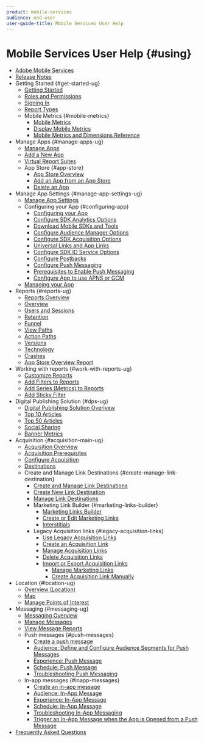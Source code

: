 ```yaml
---
product: mobile-services
audience: end-user
user-guide-title: Mobile Services User Help
---
```


# Mobile Services User Help {#using}

+ [Adobe Mobile Services](home.md)
+ [Release Notes](whatsnew.md)
+ Getting Started {#get-started-ug}
  + [Getting Started](gs/gs.md)
  + [Roles and Permissions](gs/c-mob-roles-and-permissions.md)
  + [Signing In](gs/gs-signin.md)
  + [Report Types](gs/reports-types.md)
  + Mobile Metrics {#mobile-metrics}
    + [Mobile Metrics](gs/metrics/metrics.md)
    + [Display Mobile Metrics](gs/metrics/overview.md)
    + [Mobile Metrics and Dimensions Reference](gs/metrics/metrics-reference.md)
+ Manage Apps {#manage-apps-ug}
  + [Manage Apps](manage-apps/manage-apps.md)
  + [Add a New App](manage-apps/t-new-app.md)
  + [Virtual Report Suites](manage-apps/c-mob-vrs.md)
  + App Store {#app-store}
    + [App Store Overview](manage-apps/c-app-store/c-app-store.md)
    + [Add an App from an App Store](manage-apps/c-app-store/t-app-store-app.md)
    + [Delete an App](manage-apps/t-delete-apps.md)
+ Manage App Settings {#manage-app-settings-ug}
  + [Manage App Settings](c-manage-app-settings/c-manage-app-settings.md)
  + Configuring your App {#configuring-app}
    + [Configuring your App](c-manage-app-settings/c-mob-confg-app/c-mob-confg-app.md)
    + [Configure SDK Analytics Options](c-manage-app-settings/c-mob-confg-app/t-config-analytics/t-config-analytics.md)
    + [Download Mobile SDKs and Tools](c-manage-app-settings/c-mob-confg-app/t-config-analytics/download-sdk.md)
    + [Configure Audience Manager Options](c-manage-app-settings/c-mob-confg-app/t-config-aam.md)
    + [Configure SDK Acquisition Options](c-manage-app-settings/c-mob-confg-app/t-config-acquisition.md)
    + [Universal Links and App Links](c-manage-app-settings/c-mob-confg-app/c-universal-app-links.md)
    + [Configure SDK ID Service Options](c-manage-app-settings/c-mob-confg-app/t-config-visitor.md)
    + [Configure Postbacks](c-manage-app-settings/c-mob-confg-app/signals.md)
    + [Configure Push Messaging](c-manage-app-settings/c-mob-confg-app/configure-push-messaging/configure-push-messaging.md)
    + [Prerequisites to Enable Push Messaging](c-manage-app-settings/c-mob-confg-app/configure-push-messaging/prerequisites-push-messaging.md)
    + [Configure App to use APNS or GCM](c-manage-app-settings/c-mob-confg-app/configure-push-messaging/configure-app-apns-gcm.md)
  + [Managing your App](c-manage-app-settings/c-mob-manage-app.md)
+ Reports {#reports-ug}
  + [Reports Overview](usage/usage.md)
  + [Overview](usage/usage-overview.md)
  + [Users and Sessions](usage/users-sessions.md)
  + [Retention](usage/reports-retention.md)
  + [Funnel](usage/reports-funnel.md)
  + [View Paths](usage/reports-view-paths.md)
  + [Action Paths](usage/reports-action-paths.md)
  + [Versions](usage/c-reports-versions.md)
  + [Technology](usage/reports-technology.md)
  + [Crashes](usage/c-crashes.md)
  + [App Store Overview Report](usage/c-app-store-store-performance.md)
+ Working with reports {#work-with-reports-ug}
  + [Customize Reports](usage/reports-customize/reports-customize.md)
  + [Add Filters to Reports](usage/reports-customize/t-reports-customize.md)
  + [Add Series (Metrics) to Reports](usage/reports-customize/t-reports-series.md)
  + [Add Sticky Filter](usage/reports-customize/t-sticky-filter.md)
+ Digital Publishing Solution {#dps-ug}
  + [Digital Publishing Solution Overivew](dps/dps.md)
  + [Top 10 Articles](dps/dps-top-ten-articles.md)
  + [Top 50 Articles](dps/dps-top-50-articles.md)
  + [Social Sharing](dps/dps-social-sharing.md)
  + [Banner Metrics](dps/dps-banner-metrics.md)
+ Acquisition {#acquisition-main-ug}
  + [Acquisition Overview](acquisition-main/acquisition-main.md)
  + [Acquisition Prerequisites](acquisition-main/c-acquisition-prerequisites.md)
  + [Configure Acquisition](acquisition-main/t-enable-acquisition.md)
  + [Destinations](acquisition-main/c-create-destinations.md)
  + Create and Manage Link Destinations {#create-manage-link-destination}
    + [Create and Manage Link Destinations](acquisition-main/c-manage-link-destinations/c-manage-link-destinations.md)
    + [Create New Link Destination](acquisition-main/c-manage-link-destinations/t-create-new-app-deep-link-destination.md)
    + [Manage Link Destinations](acquisition-main/c-manage-link-destinations/t-archive-unarchive-link-destinations.md)
    + Marketing Link Builder {#marketing-links-builder}
      + [Marketing Links Builder](acquisition-main/c-marketing-links-builder/c-marketing-links-builder.md)
      + [Create or Edit Marketing Links](acquisition-main/c-marketing-links-builder/t-create-edit-adobe-links/t-create-edit-adobe-links.md)
      + [Interstitials](acquisition-main/c-marketing-links-builder/t-create-edit-adobe-links/t-interstitials.md)
    + Legacy Acquisition links {#legacy-acquisition-links}
      + [Use Legacy Acquisition Links](acquisition-main/c-marketing-links-builder/t-create-edit-adobe-links/c-use-legacy-acquisition-links/c-use-legacy-acquisition-links.md)
      + [Create an Acquisition Link](acquisition-main/c-marketing-links-builder/t-create-edit-adobe-links/c-use-legacy-acquisition-links/t-acquisition-link.md)
      + [Manage Acquisition Links](acquisition-main/c-marketing-links-builder/t-create-edit-adobe-links/c-use-legacy-acquisition-links/c-manage-acquisition-links/c-manage-acquisition-links.md)
      + [Delete Acquisition Links](acquisition-main/c-marketing-links-builder/t-create-edit-adobe-links/c-use-legacy-acquisition-links/c-manage-acquisition-links/t-acquisition-del.md)
      + [Import or Export Acquisition Links](acquisition-main/c-marketing-links-builder/t-create-edit-adobe-links/c-use-legacy-acquisition-links/c-manage-acquisition-links/t-acquisition-import.md)
        + [Manage Marketing Links](acquisition-main/c-marketing-links-builder/c-manage-adobe-links.md)
        + [Create Acquisition Link Manually](acquisition-main/c-marketing-links-builder/acquisition-link-manual.md)
+ Location {#location-ug}
  + [Overview (Location)](location/c-location-overview.md)
  + [Map](location/c-map-points.md)
  + [Manage Points of Interest](location/t-manage-points.md)
+ Messaging {#messaging-ug}
  + [Messaging Overview](in-app-messaging/in-app-messaging.md)
  + [Manage Messages](in-app-messaging/messages-manage/messages-manage.md)
  + [View Message Reports](in-app-messaging/messages-manage/view-message-reports.md)
  + Push messages {#push-messages}
    + [Create a push message](in-app-messaging/t-create-push-message/t-create-push-message.md)
    + [Audience: Define and Configure Audience Segments for Push Messages](in-app-messaging/t-create-push-message/c-audience-push-message.md)
    + [Experience: Push Message](in-app-messaging/t-create-push-message/c-experience-push-message.md)
    + [Schedule: Push Message](in-app-messaging/t-create-push-message/c-schedule-push-message.md)
    + [Troubleshooting Push Messaging](in-app-messaging/t-create-push-message/c-troubleshooting-push-messaging.md)
  + In-app messages {#inapp-messages}
    + [Create an in-app message](in-app-messaging/t-in-app-message/t-in-app-message.md)
    + [Audience: In-App Message](in-app-messaging/t-in-app-message/c-audience-in-app-message.md)
    + [Experience: In-App Message](in-app-messaging/t-in-app-message/c-experience-in-app-message.md)
    + [Schedule: In-App Message](in-app-messaging/t-in-app-message/c-schedule-in-app-message.md)
    + [Troubleshooting In-App Messaging](in-app-messaging/t-in-app-message/in-apps-ts.md)
    + [Trigger an In-App Message when the App is Opened from a Push Message](in-app-messaging/t-mob-trig-in-app-open-app-from-push.md)
+ [Frequently Asked Questions](faq-mobile.md)
